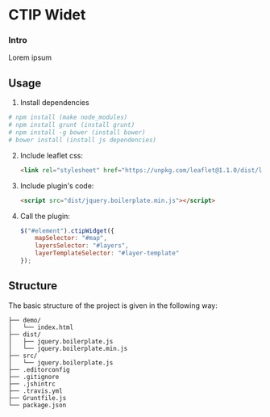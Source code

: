 # CTIP Widet

### Intro

Lorem ipsum

## Usage

1. Install dependencies

```bash
# npm install (make node_modules)
# npm install grunt (install grunt)
# npm install -g bower (install bower)
# bower install (install js dependencies)
```

2. Include leaflet css:

	```html
	<link rel="stylesheet" href="https://unpkg.com/leaflet@1.1.0/dist/leaflet.css" integrity="sha512-wcw6ts8Anuw10Mzh9Ytw4pylW8+NAD4ch3lqm9lzAsTxg0GFeJgoAtxuCLREZSC5lUXdVyo/7yfsqFjQ4S+aKw==" crossorigin=""/>
	```

3. Include plugin's code:

	```html
	<script src="dist/jquery.boilerplate.min.js"></script>
	```

4. Call the plugin:

	```javascript
	$("#element").ctipWidget({
		mapSelector: "#map",
		layersSelector: "#layers",
		layerTemplateSelector: "#layer-template"
	});
	```

## Structure

The basic structure of the project is given in the following way:

```
├── demo/
│   └── index.html
├── dist/
│   ├── jquery.boilerplate.js
│   └── jquery.boilerplate.min.js
├── src/
│   └── jquery.boilerplate.js
├── .editorconfig
├── .gitignore
├── .jshintrc
├── .travis.yml
├── Gruntfile.js
└── package.json
```
